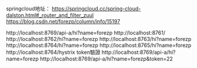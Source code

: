 
springcloud地址：
https://springcloud.cc/spring-cloud-dalston.html#_router_and_filter_zuul
https://blog.csdn.net/forezp/column/info/15197


http://localhost:8769/api-a/hi?name=forezp
http://localhost:8761/
http://localhost:8762/hi?name=forezp
http://localhost:8763/hi?name=forezp
http://localhost:8764/hi?name=forezp
http://localhost:8765/hi?name=forezp
http://localhost:8764/hystrix
token驗證
http://localhost:8769/api-a/hi?name=forezp
http://localhost:8769/api-a/hi?name=forezp&token=22